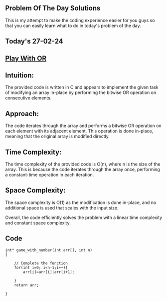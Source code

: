 ## Problem Of The Day Solutions

This is my attempt to make the coding experience easier for you guys so that you can easily learn what to do in today's problem of the day.

## Today's 27-02-24 
## [Play With OR](https://www.geeksforgeeks.org/problems/play-with-or5515/1)

## Intuition:
The provided code is written in C and appears to implement the given task of modifying an array in-place by performing the bitwise OR operation on consecutive elements.

## Approach:
The code iterates through the array and performs a bitwise OR operation on each element with its adjacent element. This operation is done in-place, meaning that the original array is modified directly.

## Time Complexity:
The time complexity of the provided code is O(n), where n is the size of the array. This is because the code iterates through the array once, performing a constant-time operation in each iteration.

## Space Complexity:
The space complexity is O(1) as the modification is done in-place, and no additional space is used that scales with the input size.

Overall, the code efficiently solves the problem with a linear time complexity and constant space complexity.



## Code 

```
int* game_with_number(int arr[], int n)
{
    
    // Complete the function
    for(int i=0; i<n-1;i++){
        arr[i]=arr[i]|arr[i+1];
        
    }
    return arr;
    
}
    
```
